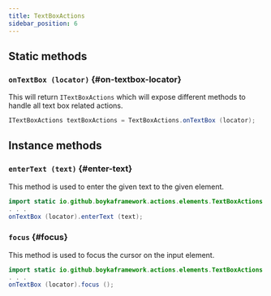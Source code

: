 ```yaml
---
title: TextBoxActions
sidebar_position: 6
---
```


## Static methods

### `onTextBox (locator)` {#on-textbox-locator}

This will return `ITextBoxActions` which will expose different methods to handle all text box related actions.

```java
ITextBoxActions textBoxActions = TextBoxActions.onTextBox (locator);
```

## Instance methods

### `enterText (text)` {#enter-text}

This method is used to enter the given text to the given element.

```java
import static io.github.boykaframework.actions.elements.TextBoxActions.onTextBox;
. . .
onTextBox (locator).enterText (text);
```

### `focus` {#focus}

This method is used to focus the cursor on the input element.

```java
import static io.github.boykaframework.actions.elements.TextBoxActions.onTextBox;
. . .
onTextBox (locator).focus ();
```
